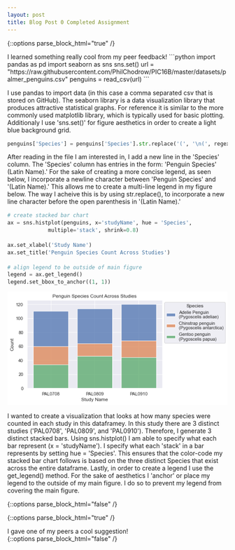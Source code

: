 ```yaml
---
layout: post
title: Blog Post 0 Completed Assignment
---
```


{::options parse_block_html="true" /}
<div class="got-help">
I learned something really cool from my peer feedback! 
```python
import pandas as pd
import seaborn as sns
sns.set()
url = "https://raw.githubusercontent.com/PhilChodrow/PIC16B/master/datasets/palmer_penguins.csv"
penguins = read_csv(url)
```

I use pandas to import data (in this case a comma separated csv that is stored on GitHub). The seaborn library is a data visualization library that produces attractive statistical graphs. For reference it is similar to the more commonly used matplotlib library, which is typically used for basic plotting. Additionaly I use 'sns.set()' for figure aesthetics in order to create a light blue background grid. 

```python
penguins['Species'] = penguins['Species'].str.replace('(', '\n(', regex = True)
```
After reading in the file I am interested in, I add a new line in the 'Species' column. The 'Species' column has entries in the form: 'Penguin Species' (Latin Name).' For the sake of creating a more concise legend, as seen below, I incorporate a newline character between 'Penguin Species' and '(Latin Name).' This allows me to create a multi-line legend in my figure below. The way I acheive this is by using str.replace(), to incorporate a new line character before the open parenthesis in '(Latin Name).'

```python
# create stacked bar chart
ax = sns.histplot(penguins, x='studyName', hue = 'Species',
             multiple='stack', shrink=0.8)

ax.set_xlabel('Study Name')
ax.set_title('Penguin Species Count Across Studies')

# align legend to be outside of main figure
legend = ax.get_legend()
legend.set_bbox_to_anchor((1, 1))
```
![Blog0.png](/images/Blog0.png)

 I wanted to create a visualization that looks at how many species were counted in each study in this dataframey. In this study there are 3 distinct studies ('PAL0708', 'PAL0809', and 'PAL0910'). Therefore, I generate 3 distinct stacked bars. Using sns.histplot() I am able to specify what each bar represent (x = 'studyName'). I specify what each 'stack' in a bar represents by setting hue = 'Species'. This ensures that the color-code my stacked bar chart follows is based on the three distinct Species that exist across the entire dataframe. Lastly, in order to create a legend I use the get_legend() method. For the sake of aesthetics I 'anchor' or place my legend to the outside of my main figure. I do so to prevent my legend from covering the main figure. 
</div>
{::options parse_block_html="false" /}

{::options parse_block_html="true" /}
<div class="gave-help">
I gave one of my peers a cool suggestion! 
</div>
{::options parse_block_html="false" /}